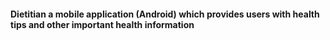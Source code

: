 <h4>Dietitian a mobile application (Android) which provides users with health tips and other important health information
